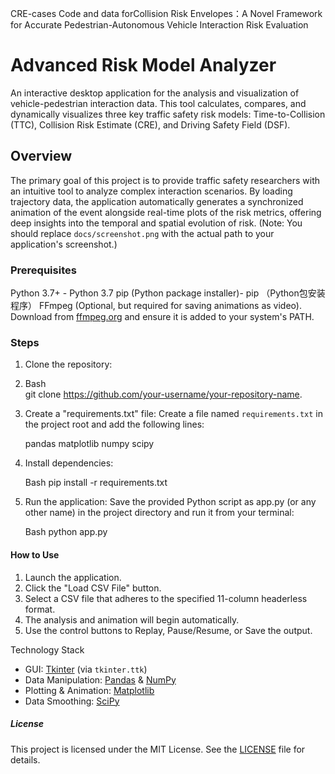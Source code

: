 CRE-cases
Code and data forCollision Risk Envelopes：A Novel Framework for Accurate Pedestrian-Autonomous Vehicle Interaction Risk Evaluation

# Advanced Risk Model Analyzer
An interactive desktop application for the analysis and visualization of vehicle-pedestrian interaction data. This tool calculates, compares, and dynamically visualizes three key traffic safety risk models: Time-to-Collision (TTC), Collision Risk Estimate (CRE), and Driving Safety Field (DSF).

## Overview
The primary goal of this project is to provide traffic safety researchers with an intuitive tool to analyze complex interaction scenarios. By loading trajectory data, the application automatically generates a synchronized animation of the event alongside real-time plots of the risk metrics, offering deep insights into the temporal and spatial evolution of risk.
(Note: You should replace `docs/screenshot.png` with the actual path to your application's screenshot.)


### Prerequisites
Python 3.7+   - Python 3.7
pip (Python package installer)- pip （Python包安装程序）
FFmpeg (Optional, but required for saving animations as video). Download from [ffmpeg.org](https://ffmpeg.org/download.html) and ensure it is added to your system's PATH.

### Steps
1.  Clone the repository:
2.  
    Bash  
    git clone https://github.com/your-username/your-repository-name.

3.  Create a "requirements.txt" file:
    Create a file named `requirements.txt` in the project root and add the following lines:
    
    pandas
    matplotlib
    numpy
    scipy
    
5.  Install dependencies:

    Bash
    pip install -r requirements.txt
    
4.  Run the application:
    Save the provided Python script as app.py (or any other name) in the project directory and run it from your terminal:

    Bash
    python app.py


#### How to Use

1.  Launch the application.
2.  Click the "Load CSV File" button.
3.  Select a CSV file that adheres to the specified 11-column headerless format.
4.  The analysis and animation will begin automatically.
5.  Use the control buttons to Replay, Pause/Resume, or Save the output.

Technology Stack

  - GUI: [Tkinter](https://docs.python.org/3/library/tkinter.html) (via `tkinter.ttk`)
  - Data Manipulation: [Pandas](https://pandas.pydata.org/) & [NumPy](https://numpy.org/)
  - Plotting & Animation: [Matplotlib](https://matplotlib.org/)
  - Data Smoothing: [SciPy](https://scipy.org/)

##### License

This project is licensed under the MIT License. See the [LICENSE](https://www.google.com/search?q=LICENSE) file for details.

